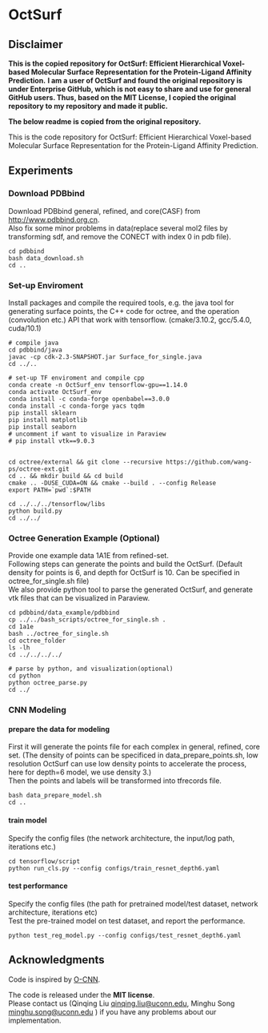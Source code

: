 # OctSurf
## Disclaimer

**This is the copied repository for OctSurf: Efficient Hierarchical Voxel-based Molecular Surface Representation for the Protein-Ligand Affinity Prediction.**
**I am a user of OctSurf and found the original repository is under Enterprise GitHub, which is not easy to share and use for general GitHub users. Thus, based on the MIT License, I copied the original repository to my repository and made it public.**

**The below readme is copied from the original repository.**

<!-- ## Introduction <a name="introduction"></a> -->

This is the code repository for OctSurf: Efficient Hierarchical Voxel-based Molecular Surface Representation for the Protein-Ligand Affinity Prediction.

## Experiments

### Download PDBbind   
Download PDBbind general, refined, and core(CASF) from http://www.pdbbind.org.cn.   
Also fix some minor problems in data(replace several mol2 files by transforming sdf, and remove the CONECT with index 0 in pdb file). 
```angular2
cd pdbbind
bash data_download.sh
cd ..
```

### Set-up Enviroment
Install packages and compile the required tools, e.g. the java tool for generating surface points, the C++ code for octree, and the operation (convolution etc.) API that work with tensorflow. (cmake/3.10.2, gcc/5.4.0, cuda/10.1)
```angular2
# compile java
cd pdbbind/java
javac -cp cdk-2.3-SNAPSHOT.jar Surface_for_single.java
cd ../..

# set-up TF enviroment and compile cpp
conda create -n OctSurf_env tensorflow-gpu==1.14.0
conda activate OctSurf_env
conda install -c conda-forge openbabel==3.0.0
conda install -c conda-forge yacs tqdm
pip install sklearn
pip install matplotlib
pip install seaborn
# uncomment if want to visualize in Paraview
# pip install vtk==9.0.3


cd octree/external && git clone --recursive https://github.com/wang-ps/octree-ext.git
cd .. && mkdir build && cd build
cmake .. -DUSE_CUDA=ON && cmake --build . --config Release
export PATH=`pwd`:$PATH

cd ../../../tensorflow/libs
python build.py
cd ../../
```

### Octree Generation Example (Optional)
Provide one example data 1A1E from refined-set.    
Following steps can generate the points and build the OctSurf. (Default density for points is 6, and depth for OctSurf is 10. Can be specified in octree_for_single.sh file)    
We also provide python tool to parse the generated OctSurf, and generate vtk files that can be visualized in Paraview.    
```angular2
cd pdbbind/data_example/pdbbind
cp ../../bash_scripts/octree_for_single.sh .
cd 1a1e
bash ../octree_for_single.sh
cd octree_folder
ls -lh
cd ../../../../

# parse by python, and visualization(optional)
cd python
python octree_parse.py
cd ../
```
### CNN Modeling
#### prepare the data for modeling   
First it will generate the points file for each complex in general, refined, core set. (The density of points can be specificed in data_prepare_points.sh, low resolution OctSurf can use low density points to accelerate the process, here for depth=6 model, we use density 3.)   
Then the points and labels will be transformed into tfrecords file.   
```angular2
bash data_prepare_model.sh
cd ..
```
#### train model   
Specify the config files (the network architecture, the input/log path, iterations etc.)  
```angular2
cd tensorflow/script
python run_cls.py --config configs/train_resnet_depth6.yaml
```

#### test performance    
Specify the config files (the path for pretrained model/test dataset, network architecture, iterations etc)  
Test the pre-trained model on test dataset, and report the performance.  
```angular2
python test_reg_model.py --config configs/test_resnet_depth6.yaml
```

## Acknowledgments
Code is inspired by [O-CNN](https://wang-ps.github.io/O-CNN.html).

The code is released under the **MIT license**.  
Please contact us (Qinqing Liu qinqing.liu@uconn.edu, Minghu Song minghu.song@uconn.edu )
if you have any problems about our implementation.  

